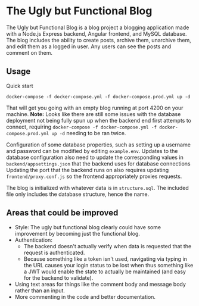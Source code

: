 # The Ugly but Functional Blog

The Ugly but Functional Blog is a blog project a blogging application made with a Node.js Express backend, Angular frontend, and MySQL database.  
 The blog includes the ability to create posts, archive them, unarchive them, and edit them as a logged in user.
 Any users can see the posts and comment on them.

## Usage
Quick start
```
docker-compose -f docker-compose.yml -f docker-compose.prod.yml up -d
```
That will get you going with an empty blog running at port 4200 on your machine.
**Note:** Looks like there are still some issues with the database deployment not being fully spun up
when the backend end first attempts to connect, requiring `docker-compose -f docker-compose.yml -f docker-compose.prod.yml up -d` needing to be ran twice.

Configuration of some database properties, such as setting up a username and password can be modified by editing `example.env`.
Updates to the database configuration also need to update the corresponding values in `backend/appsettings.json` that the backend uses for database connections
Updating the port that the backend runs on also requires updating `frontend/proxy.conf.js` so the frontend appropriately proxies requests.

The blog is initialized with whatever data is in `structure.sql`. 
The included file only includes the database structure, hence the name.

## Areas that could be improved
 - Style: The ugly but functional blog clearly could have some improvement by becoming just the functional blog.
 - Authentication: 
    - The backend doesn't actually verify when data is requested that the request is authenticated.
    - Because something like a token isn't used, navigating via typing in the URL causes your login status to be lost when
    thus something like a JWT would enable the state to actually be maintained (and easy for the backend to validate).
 - Using text areas for things like the comment body and message body rather than an input.
 - More commenting in the code and better documentation.
